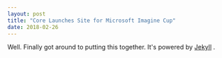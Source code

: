 ```yaml
---
layout: post
title: "Core Launches Site for Microsoft Imagine Cup"
date: 2018-02-26
---
```


Well. Finally got around to putting this together. It's powered by [Jekyll](http://jekyllrb.com) .
